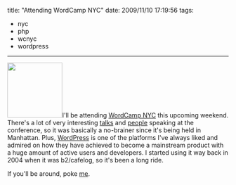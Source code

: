 title: "Attending WordCamp NYC"
date: 2009/11/10 17:19:56
tags:
- nyc
- php
- wcnyc
- wordpress
---
<a href="http://2009.newyork.wordcamp.org"><img class="alignright" title="WCNYC" src="http://2009.newyork.wordcamp.org/files/2009/10/wcnyc-attending-125.jpg" alt="" width="125" height="125" /></a>I'll be attending <a href="http://2009.newyork.wordcamp.org/" target="_blank">WordCamp NYC</a> this upcoming weekend. There's a lot of very interesting <a href="http://2009.newyork.wordcamp.org/program/" target="_blank">talks</a> and <a href="http://2009.newyork.wordcamp.org/speakers/" target="_blank">people</a> speaking at the conference, so it was basically a no-brainer since it's being held in Manhattan. Plus, <a href="http://wordpress.org">WordPress</a> is one of the platforms I've always liked and admired on how they have achieved to become a mainstream product with a huge amount of active users and developers. I started using it way back in 2004 when it was b2/cafelog, so it's been a long ride.

If you'll be around, poke <a href="http://twitter.com/amsterdamog">me</a>.